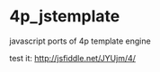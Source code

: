 4p_jstemplate
=============

javascript ports of 4p template engine

test it:
http://jsfiddle.net/JYUjm/4/

